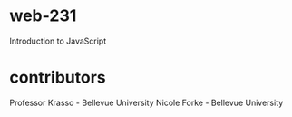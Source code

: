 # web-231
Introduction to JavaScript
# contributors
Professor Krasso - Bellevue University
Nicole Forke - Bellevue University
